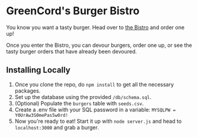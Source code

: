 # GreenCord's Burger Bistro

You know you want a tasty burger. Head over to [the Bistro](https://powerful-stream-42528.herokuapp.com/) and order one up!

Once you enter the Bistro, you can devour burgers, order one up, or see the tasty burger orders that have already been devoured.

## Installing Locally

1. Once you clone the repo, do ```npm install``` to get all the necessary packages.
1. Set up the database using the provided ```/db/schema.sql```.
1. (Optional) Populate the ```burgers``` table with ```seeds.csv```.
1. Create a .env file with your SQL password in a variable: ```MYSQLPW = Y0UrAw3S0mePas5w0rd!``` 
1. Now you're ready to eat! Start it up with ```node server.js``` and head to ```localhost:3000``` and grab a burger.
